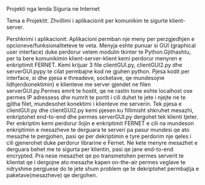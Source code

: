 Projekti nga lenda Siguria ne Internet

Tema e Projektit: Zhvillimi i aplikacionit per komunikim te sigurte klient-server.

Pershkrimi i aplikacionit: 
  Aplikacioni permban nje meny per perzgjedhjen e opcioneve/funksionaliteteve te veta. Menyja eshte punuar si GUI (graphical user interface) duke perdorur vetem modulin tkinter te Python.Gjithashtu, per ta bere komunikimin klient-server-klient kemi perdorur menyren e enkriptimit FERNET.
Kemi krijuar 3 file clientGUI.py, clientGUI2.py dhe serverGUI.pypy te cilat permbajne kod ne gjuhen python. Pjesa kodit per interface, si dhe pjesa e threadeve, socketave, qe mundesojne lidhjen(konektimin) e klienteve me server gjendet ne filen serverGUI.py.Permes emrit te hostit, qe ne rastin tone eshte localhost ose permes IP adressess dhe numrit te portit i cili duhet te jete i njejte ne te gjitha filet, mundesohet konektimi i klienteve me serverin. Tek pjesa e clientGUI.py dhe clientGUI2.py kemi pjesen ku fillimisht shkruhet mesazhi, enkriptohet end-to-end dhe permes serverGUI.py dergohet tek klienti tjeter.
Per enkriptim kemi perdorur llojin e enkriptimit FERNET e cili na mundeson enkriptimin e mesazheve te derguara te serveri pa pasur mundesi qe ato mesazhe te pergjohen, pasi qe per dekriptimin e tyre perdorim nje qeles i cili gjenerohet duke perdorur librarine e Fernet. Ne kete menyre mesazhet e derguara behet me te sigurta per klientin, pasi qe jane end-to-end encrypted. Pra nese mesazhet qe po transmetohen permes serverit te klientat qe i dergojne ato mesazhe kapen on-the-air permes veglave te ndryshme pergjuese do te jete shum problem qe te dekriptohet permbajtja e paketave(mesazheve) qe dergohen.
  
